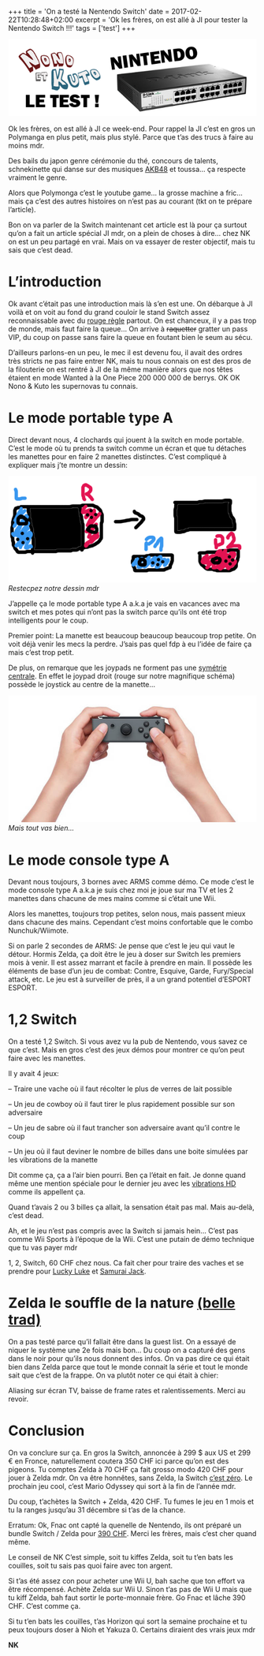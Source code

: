 +++
title = 'On a testé la Nentendo Switch'
date = 2017-02-22T10:28:48+02:00
excerpt = 'Ok les frères, on est allé à JI pour tester la Nentendo Switch !!!'
tags = ['test']
+++

![](images/1.png)

Ok les frères, on est allé à JI ce week-end. Pour rappel la JI c’est en gros un Polymanga en plus petit, mais plus stylé. Parce que t’as des trucs à faire au moins mdr.

Des bails du japon genre cérémonie du thé, concours de talents, schnekinette qui danse sur des musiques [AKB48](https://www.youtube.com/watch?v=fj6iDHciEmA) et toussa… ça respecte vraiment le genre.

Alors que Polymonga c’est le youtube game… la grosse machine a fric… mais ça c’est des autres histoires on n’est pas au courant (tkt on te prépare l’article).

Bon on va parler de la Switch maintenant cet article est là pour ça surtout qu’on a fait un article spécial JI mdr, on a plein de choses à dire… chez NK on est un peu partagé en vrai. Mais on va essayer de rester objectif, mais tu sais que c’est dead.

# L’introduction
Ok avant c’était pas une introduction mais là s’en est une. On débarque à JI voilà et on voit au fond du grand couloir le stand Switch assez reconnaissable avec du [rouge règle](http://missfrottis.blog.lemonde.fr/2012/09/19/la-couleur-la-quantite-et-la-duree-des-regles-normales/) partout. On est chanceux, il y a pas trop de monde, mais faut faire la queue… On arrive à ~~raquetter~~ gratter un pass VIP, du coup on passe sans faire la queue en foutant bien le seum au sécu.

D’ailleurs parlons-en un peu, le mec il est devenu fou, il avait des ordres très stricts ne pas faire entrer NK, mais tu nous connais on est des pros de la filouterie on est rentré à JI de la même manière alors que nos têtes étaient en mode Wanted à la One Piece 200 000 000 de berrys. OK OK Nono & Kuto les supernovas tu connais.

# Le mode portable type A
Direct devant nous, 4 clochards qui jouent à la switch en mode portable. C’est le mode où tu prends ta switch comme un écran et que tu détaches les manettes pour en faire 2 manettes distinctes. C’est compliqué à expliquer mais j’te montre un dessin:

![](images/2.png)
*Restecpez notre dessin mdr*

J’appelle ça le mode portable type A a.k.a je vais en vacances avec ma switch et mes potes qui n’ont pas la switch parce qu’ils ont été trop intelligents pour le coup.

Premier point: La manette est beaucoup beaucoup beaucoup trop petite.  On voit déjà venir les mecs la perdre. J’sais pas quel fdp à eu l’idée de faire ça mais c’est trop petit.

De plus, on remarque que les joypads ne forment pas une [symétrie centrale](https://fr.wikipedia.org/wiki/Sym%C3%A9trie_centrale).  En effet le joypad droit (rouge sur notre magnifique schéma) possède le joystick au centre de la manette…

![](images/3.png)
*Mais tout vas bien...*

# Le mode console type A
Devant nous toujours, 3 bornes avec ARMS comme démo. Ce mode c’est le mode console type A a.k.a je suis chez moi je joue sur ma TV et les 2 manettes dans chacune de mes mains comme si c’était une Wii.

Alors les manettes, toujours trop petites, selon nous, mais passent mieux dans chacune des mains. Cependant c’est moins confortable que le combo Nunchuk/Wiimote.

Si on parle 2 secondes de ARMS: Je pense que c’est le jeu qui vaut le détour. Hormis Zelda, ça doit être le jeu à doser sur Switch les premiers mois à venir. Il est assez marrant et facile à prendre en main. Il possède les éléments de base d’un jeu de combat: Contre, Esquive, Garde, Fury/Special attack, etc.  Le jeu est à surveiller de près, il a un grand potentiel d’ESPORT ESPORT.

# 1,2 Switch
On a testé 1,2 Switch. Si vous avez vu la pub de Nentendo, vous savez ce que c’est. Mais en gros c’est des jeux démos pour montrer ce qu’on peut faire avec les manettes.

Il y avait 4 jeux:

– Traire une vache où il faut récolter le plus de verres de lait possible

– Un jeu de cowboy où il faut tirer le plus rapidement possible sur son adversaire

– Un jeu de sabre où il faut trancher son adversaire avant qu’il contre le coup

– Un jeu où il faut deviner le nombre de billes dans une boite simulées par les vibrations de la manette

Dit comme ça, ça a l’air bien pourri. Ben ça l’était en fait. Je donne quand même une mention spéciale pour le dernier jeu avec les [vibrations HD](http://media.laredoute.com/products2/641by641/f/b/9/500380732_0_PR_1_1200.jpg) comme ils appellent ça.

Quand t’avais 2 ou 3 billes ça allait, la sensation était pas mal. Mais au-delà, c’est dead.

Ah, et le jeu n’est pas compris avec la Switch si jamais hein… C’est pas comme Wii Sports à l’époque de la Wii. C’est une putain de démo technique que tu vas payer mdr

1, 2, Switch, 60 CHF chez nous. Ca fait cher pour traire des vaches et  se prendre pour [Lucky Luke](https://www.youtube.com/watch?v=JH3tWsOMvI4) et [Samurai Jack](https://www.youtube.com/watch?v=e51hgWIsY4M).

# Zelda le souffle de la nature [(belle trad)](https://translate.google.ch/?oe=utf-8&client=firefox-b-ab&gfe_rd=cr&um=1&ie=UTF-8&hl=fr&client=tw-ob#en/fr/Breath%20of%20the%20wild)
On a pas testé parce qu’il fallait être dans la guest list. On a essayé de niquer le système une 2e fois mais bon… Du coup on a capturé des gens dans le noir pour qu’ils nous donnent des infos. On va pas dire ce qui était bien dans Zelda parce que tout le monde connait la série et tout le monde sait que c’est de la frappe. On va plutôt noter ce qui était à chier:

Aliasing sur écran TV, baisse de frame rates et ralentissements. Merci au revoir.

# Conclusion
On va conclure sur ça. En gros la Switch, annoncée à 299 $ aux US et 299 € en Fronce, naturellement coutera 350 CHF ici parce qu’on est des pigeons. Tu comptes Zelda à 70 CHF ça fait grosso modo 420 CHF pour jouer à Zelda mdr. On va être honnêtes, sans Zelda, la Switch [c’est zéro](https://www.youtube.com/watch?v=dHkSaxRqhu8). Le prochain jeu cool, c’est Mario Odyssey qui sort à la fin de l’année mdr.

Du coup, t’achètes la Switch + Zelda, 420 CHF. Tu fumes le jeu en 1 mois et tu la ranges jusqu’au 31 décembre si t’as de la chance.

Erratum: Ok, Fnac ont capté la quenelle de Nentendo, ils ont préparé un bundle Switch / Zelda pour [390 CHF](http://www.fr.fnac.ch/n461158/Bonnes-affaires-jeux-video/Offre-Nintendo-Switch-Zelda-breath-of-the-wild#bl=42775-Gaming-Mosaique-switc-537#int=S:Bonnes%20affaires%20jeux%20vid%C3%A9os|Jeux%20vid%C3%A9o|NonApplicable|NonApplicable|BL3|NonApplicable). Merci les frères, mais c’est cher quand même.

Le conseil de NK
C’est simple, soit tu kiffes Zelda, soit tu t’en bats les couilles, soit tu sais pas quoi faire avec ton argent.

Si t’as été assez con pour acheter une Wii U, bah sache que ton effort va être récompensé. Achète Zelda sur Wii U. Sinon t’as pas de Wii U mais que tu kiff Zelda, bah faut sortir le porte-monnaie frère. Go Fnac et lâche 390 CHF. C’est comme ça.

Si tu t’en bats les couilles, t’as Horizon qui sort la semaine prochaine et tu peux toujours doser à Nioh et Yakuza 0. Certains diraient des vrais jeux mdr

__NK__